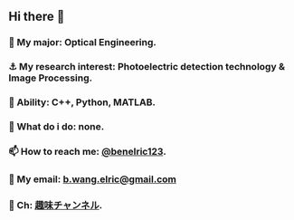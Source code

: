 ## Hi there 👋
### 🤔 My major: Optical Engineering.
### ⚓ My research interest: Photoelectric detection technology & Image Processing.
### 🌱 Ability: C++, Python, MATLAB.
### 👊 What do i do: none.
### 📫 How to reach me:  [@benelric123](https://twitter.com/BenElric123).
### 💌 My email: b.wang.elric@gmail.com
### 🤣 Ch: [趣味チャンネル](https://t.me/Ben_sub).
